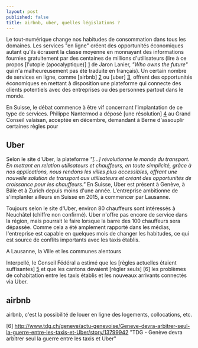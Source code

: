 ```yaml
---
layout: post
published: false
title: airbnb, uber, quelles législations ?
---
```


Le tout-numérique change nos habitudes de consommation dans tous les domaines. Les services "en ligne" créent des 
opportunités économiques autant qu'ils écrasent la classe moyenne en monnayant des informations fournies gratuitement 
par des centaines de millions d'utilisateurs (lire à ce propos [l'utopie (apocalyptique)] [1] de Jaron Lanier, 
*"Who owns the future"* qui n'a malheureusement pas été traduite en français). Un certain nombre de services en ligne, 
comme [airbnb] [2] ou [uber] [3], offrent des opportunités économiques en mettant à disposition une plateforme qui 
connecte des clients potentiels avec des entreprises ou des personnes partout dans le monde.

En Suisse, le débat commence à être vif concernant l'implantation de ce type de services. Philippe Nantermod a déposé 
[une résolution] [4] au Grand Conseil valaisan, acceptée en décembre, demandant à Berne d'assouplir certaines règles 
pour 

## Uber

Selon le site d'Uber, la plateforme *"[...] révolutionne le monde du transport. En mettant en relation utilisateurs 
et chauffeurs, en toute simplicité, grâce à nos applications, nous rendons les villes plus accessibles, 
offrant une nouvelle solution de transport aux utilisateurs et créant des opportunités de croissance 
pour les chauffeurs."* En Suisse, Uber est présent à Genève, à Bâle et à Zurich depuis moins d'une année. L'entreprise 
ambitionne de s'implanter ailleurs en Suisse en 2015, à commencer par Lausanne.

Toujours selon le site d'Uber, environ 80 chauffeurs sont intéressés à Neuchâtel (chiffre non confirmé). Uber n'offre 
pas encore de service dans la région, mais pourrait le faire lorsque la barre des 100 chauffeurs sera dépassée. 
Comme cela a été amplement rapporté dans les médias, l'entreprise est capable en quelques mois de changer 
les habitudes, ce qui est source de conflits importants avec les taxis établis.

A Lausanne, la Ville et les communes alentours 

Interpellé, le Conseil Fédéral a estimé que les [règles actuelles étaient suffisantes] [5] et que les cantons 
devaient [règler seuls] [6] les problèmes de cohabitation entre les taxis établis et les nouveaux arrivants connectés 
via Uber.

## airbnb

airbnb, c'est la possibilité de louer en ligne des logements, collocations, etc. 

[1]: http://clesnes.blog.lemonde.fr/2013/10/22/jaron-lanier-linternet-ruine-la-classe-moyenne/ "Interview de Jaron Lanier dans Le Monde, 22 oct. 2013"
[2]: https://fr.airbnb.ch/ "airbnb, plateforme de location de logements"
[3]: https://www.uber.com/ "Uber, plateforme de location de taxis/limousines"
[4]: http://www.blorange.com/nantermod/airbnb-eviter-l-interdiction-et-assouplir-les-regles/?lang=fr "AirBnb & Co : éviter l’interdiction et assouplir les règles !"
[5]: http://www.parlament.ch/f/suche/pages/geschaefte.aspx?gesch_id=20143939 "14.3939 - Interpellation - Taxis et voitures de tourisme avec chauffeur et covoiturage payant. Un combat à armes égales?"
[6] http://www.tdg.ch/geneve/actu-genevoise/Geneve-devra-arbitrer-seul-la-guerre-entre-les-taxis-et-Uber/story/13799942 "TDG - Genève devra arbitrer seul la guerre entre les taxis et Uber"

